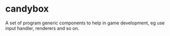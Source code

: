 candybox
========

A set of program generic components to help in game development, eg use input handler, renderers and so on.
